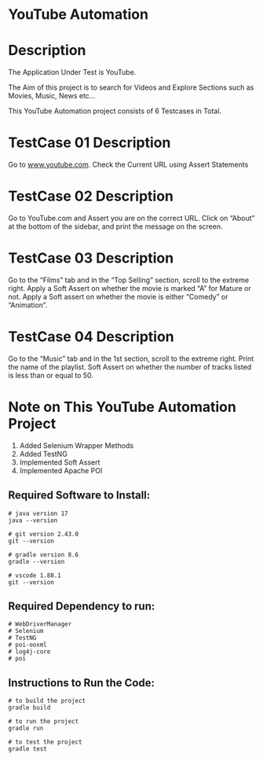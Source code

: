 # YouTube Automation

# Description
The Application Under Test is YouTube.

The Aim of this project is to search for Videos and Explore Sections such as Movies, Music, News etc...

This YouTube Automation project consists of 6 Testcases in Total.

# TestCase 01 Description
Go to www.youtube.com.  Check the Current URL using Assert Statements

# TestCase 02 Description
Go to YouTube.com and Assert you are on the correct URL. Click on “About” at the bottom of the sidebar, and print the message on the screen.

# TestCase 03 Description
Go to the “Films” tab and in the “Top Selling” section, scroll to the extreme right. Apply a Soft Assert on whether the movie is marked “A” for Mature or not. Apply a Soft assert on whether the movie is either “Comedy” or “Animation”.

# TestCase 04 Description
Go to the “Music” tab and in the 1st section, scroll to the extreme right. Print the name of the playlist. Soft Assert on whether the number of tracks listed is less than or equal to 50.


# Note on This YouTube Automation Project
1. Added Selenium Wrapper Methods
2. Added TestNG
3. Implemented Soft Assert
4. Implemented Apache POI

## Required Software to Install:
```
# java version 17
java --version
```
```
# git version 2.43.0
git --version
```
```
# gradle version 8.6
gradle --version
```

```
# vscode 1.88.1
git --version
```
## Required Dependency to run:
```
# WebDriverManager
# Selenium
# TestNG
# poi-ooxml
# log4j-core
# poi
```
## Instructions to Run the Code:
```
# to build the project
gradle build
```

```
# to run the project
gradle run
```

```
# to test the project
gradle test
```